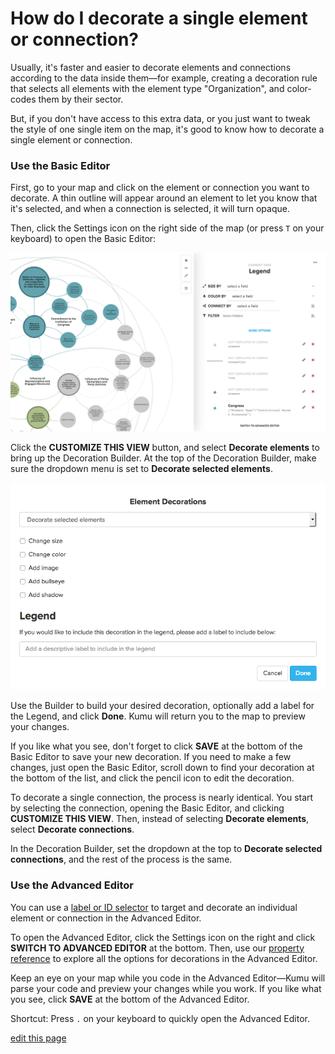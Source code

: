 # How do I decorate a single element or connection?

Usually, it's faster and easier to decorate elements and connections according to the data inside them—for example, creating a decoration rule that selects all elements with the element type "Organization", and color-codes them by their sector.

But, if you don't have access to this extra data, or you just want to tweak the style of one single item on the map, it's good to know how to decorate a single element or connection.

### Use the Basic Editor

First, go to your map and click on the element or connection you want to decorate. A thin outline will appear around an element to let you know that it's selected, and when a connection is selected, it will turn opaque.

Then, click the Settings icon on the right side of the map (or press `T` on your keyboard) to open the Basic Editor:

![Basic Editor](/images/overview-basic-editor.png)

Click the **CUSTOMIZE THIS VIEW** button, and select **Decorate elements** to bring up the Decoration Builder. At the top of the Decoration Builder, make sure the dropdown menu is set to **Decorate selected elements**.

![Decorate selected elements modal](/images/decorate-selected-elements.png)

Use the Builder to build your desired decoration, optionally add a label for the Legend, and click **Done**. Kumu will return you to the map to preview your changes.

If you like what you see, don't forget to click **SAVE** at the bottom of the Basic Editor to save your new decoration. If you need to make a few changes, just open the Basic Editor, scroll down to find your decoration at the bottom of the list, and click the pencil icon to edit the decoration.

To decorate a single connection, the process is nearly identical. You start by selecting the connection, opening the Basic Editor, and clicking **CUSTOMIZE THIS VIEW**. Then, instead of selecting **Decorate elements**, select **Decorate connections**.

In the Decoration Builder, set the dropdown at the top to **Decorate selected connections**, and the rest of the process is the same.

### Use the Advanced Editor

You can use a [label or ID selector](/guides/selectors.md#by-label) to target and decorate an individual element or connection in the Advanced Editor.

To open the Advanced Editor, click the Settings icon <i class="fa fa-sliders"></i> on the right and click **SWITCH TO ADVANCED EDITOR** at the bottom. Then, use our [property reference](/guides/property-reference.md) to explore all the options for decorations in the Advanced Editor.

Keep an eye on your map while you code in the Advanced Editor—Kumu will parse your code and preview your changes while you work. If you like what you see, click **SAVE** at the bottom of the Advanced Editor.

<p class="alert alert-info">
Shortcut: Press <code>.</code> on your keyboard to quickly open the Advanced Editor.
</p>

<span class="edit-link"><a href="https://github.com/kumu/docs/blob/master/faq/how-do-i-decorate-a-single-element-or-connection.md" target="_blank"><i class="fa fa-github"></i> edit this page</a></span>
